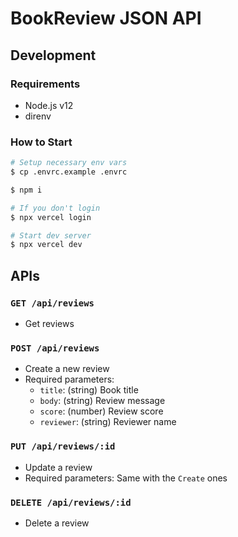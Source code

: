 # BookReview JSON API

## Development

### Requirements

* Node.js v12
* direnv

### How to Start

```sh
# Setup necessary env vars
$ cp .envrc.example .envrc

$ npm i

# If you don't login
$ npx vercel login

# Start dev server
$ npx vercel dev
```


## APIs

### `GET /api/reviews`

* Get reviews

### `POST /api/reviews`

* Create a new review
* Required parameters:
    * `title`: (string) Book title
    * `body`: (string) Review message
    * `score`: (number) Review score
    * `reviewer`: (string) Reviewer name

### `PUT /api/reviews/:id`

* Update a review
* Required parameters: Same with the `Create` ones

### `DELETE /api/reviews/:id`

* Delete a review
